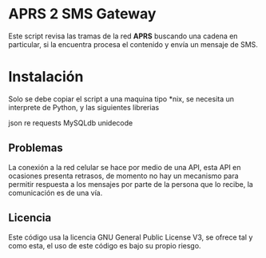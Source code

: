 # APRS 2 SMS Gateway

Este script revisa las tramas de la red **APRS** buscando una cadena en particular, si la encuentra procesa el contenido y envía un mensaje de SMS.


# Instalación

Solo se debe copiar el script a una maquina tipo *nix, se necesita un interprete de Python, y las siguientes librerias

json
re
requests
MySQLdb
unidecode


## Problemas

La conexión a la red celular se hace por medio de una API, esta API en ocasiones presenta retrasos, de momento no hay un mecanismo para permitir respuesta a los mensajes por parte de la persona que lo recibe, la comunicación es de una vía.


## Licencia
Este código usa la licencia GNU General Public License V3, se ofrece tal y como esta, el uso de este código es bajo su propio riesgo.
